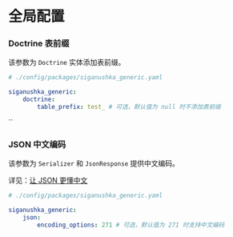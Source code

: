 # 全局配置

### Doctrine 表前缀

该参数为 `Doctrine` 实体添加表前缀。

```yaml
# ./config/packages/siganushka_generic.yaml

siganushka_generic:
    doctrine:
        table_prefix: test_ # 可选，默认值为 null 时不添加表前缀
```
``

### JSON 中文编码

该参数为 `Serializer` 和 `JsonResponse` 提供中文编码。

详见：[让 JSON 更懂中文](https://www.laruence.com/2011/10/10/2239.html)

```yaml
# ./config/packages/siganushka_generic.yaml

siganushka_generic:
    json:
        encoding_options: 271 # 可选，默认值为 271 时支持中文编码
```
